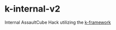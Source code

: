 # k-internal-v2
Internal AssaultCube Hack utilizing the [k-framework](https://github.com/CreepSore/KFramework)
